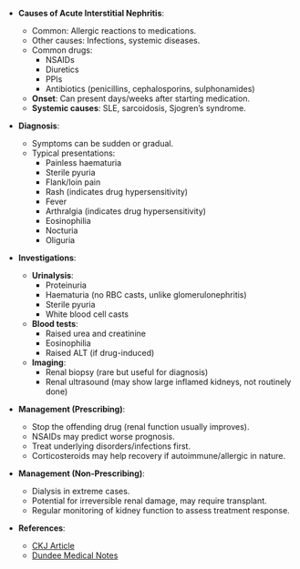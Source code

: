 - **Causes of Acute Interstitial Nephritis**:
  - Common: Allergic reactions to medications.
  - Other causes: Infections, systemic diseases.
  - Common drugs: 
    - NSAIDs
    - Diuretics
    - PPIs
    - Antibiotics (penicillins, cephalosporins, sulphonamides)
  - **Onset**: Can present days/weeks after starting medication.
  - **Systemic causes**: SLE, sarcoidosis, Sjogren’s syndrome.

- **Diagnosis**:
  - Symptoms can be sudden or gradual.
  - Typical presentations:
    - Painless haematuria
    - Sterile pyuria
    - Flank/loin pain
    - Rash (indicates drug hypersensitivity)
    - Fever
    - Arthralgia (indicates drug hypersensitivity)
    - Eosinophilia
    - Nocturia
    - Oliguria

- **Investigations**:
  - **Urinalysis**:
    - Proteinuria
    - Haematuria (no RBC casts, unlike glomerulonephritis)
    - Sterile pyuria
    - White blood cell casts
  - **Blood tests**:
    - Raised urea and creatinine
    - Eosinophilia
    - Raised ALT (if drug-induced)
  - **Imaging**:
    - Renal biopsy (rare but useful for diagnosis)
    - Renal ultrasound (may show large inflamed kidneys, not routinely done)

- **Management (Prescribing)**:
  - Stop the offending drug (renal function usually improves).
  - NSAIDs may predict worse prognosis.
  - Treat underlying disorders/infections first.
  - Corticosteroids may help recovery if autoimmune/allergic in nature.

- **Management (Non-Prescribing)**:
  - Dialysis in extreme cases.
  - Potential for irreversible renal damage, may require transplant.
  - Regular monitoring of kidney function to assess treatment response.

- **References**:
  - [CKJ Article](https://academic.oup.com/ckj/article/12/6/808/5531252)
  - [Dundee Medical Notes](https://dundeemedstudentnotes.wordpress.com/2014/07/28/acute-interstitial-nephritis/)
